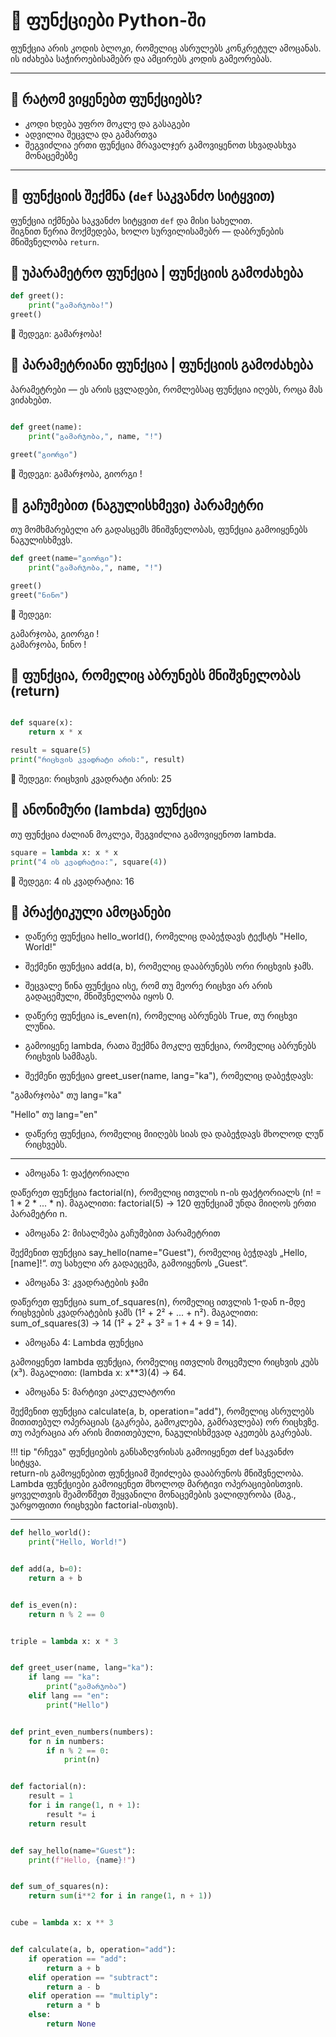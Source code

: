 # 🧩 ფუნქციები Python-ში

ფუნქცია არის კოდის ბლოკი, რომელიც ასრულებს კონკრეტულ ამოცანას.  
ის იძახება საჭიროებისამებრ და ამცირებს კოდის გამეორებას.

---

## 🔹 რატომ ვიყენებთ ფუნქციებს?
- კოდი ხდება უფრო მოკლე და გასაგები  
- ადვილია შეცვლა და გამართვა  
- შეგვიძლია ერთი ფუნქცია მრავალჯერ გამოვიყენოთ სხვადასხვა მონაცემებზე  

---

## 🔹 ფუნქციის შექმნა (`def` საკვანძო სიტყვით)

ფუნქცია იქმნება საკვანძო სიტყვით `def` და მისი სახელით.  
შიგნით წერია მოქმედება, ხოლო სურვილისამებრ — დაბრუნების მნიშვნელობა `return`.

## 🔹 უპარამეტრო ფუნქცია | ფუნქციის გამოძახება

```python
def greet():
    print("გამარჯობა!")
greet()
```
📘 შედეგი:
გამარჯობა!


## 🔹 პარამეტრიანი ფუნქცია | ფუნქციის გამოძახება
პარამეტრები — ეს არის ცვლადები, რომლებსაც ფუნქცია იღებს, როცა მას ვიძახებთ.

```python

def greet(name):
    print("გამარჯობა,", name, "!")
    
greet("გიორგი")
```
📘 შედეგი:
გამარჯობა, გიორგი !

## 🔹 გაჩუმებით (ნაგულისხმევი) პარამეტრი
თუ მომხმარებელი არ გადასცემს მნიშვნელობას, ფუნქცია გამოიყენებს ნაგულისხმევს.

```python
def greet(name="გიორგი"):
    print("გამარჯობა,", name, "!")

greet()
greet("ნინო")
```
📘 შედეგი:

გამარჯობა, გიორგი ! <br>
გამარჯობა, ნინო !

## 🔹 ფუნქცია, რომელიც აბრუნებს მნიშვნელობას (return)
```python

def square(x):
    return x * x

result = square(5)
print("რიცხვის კვადრატი არის:", result)
```
📘 შედეგი:
რიცხვის კვადრატი არის: 25

## 🔹 ანონიმური (lambda) ფუნქცია
თუ ფუნქცია ძალიან მოკლეა, შეგვიძლია გამოვიყენოთ lambda.

```python
square = lambda x: x * x
print("4 ის კვადრატია:", square(4))
```
📘 შედეგი:
4 ის კვადრატია: 16

## 🧠 პრაქტიკული ამოცანები

- დაწერე ფუნქცია hello_world(), რომელიც დაბეჭდავს ტექსტს "Hello, World!" <br>

- შექმენი ფუნქცია add(a, b), რომელიც დააბრუნებს ორი რიცხვის ჯამს. <br>

- შეცვალე წინა ფუნქცია ისე, რომ თუ მეორე რიცხვი არ არის გადაცემული, მნიშვნელობა იყოს 0. <br>

- დაწერე ფუნქცია is_even(n), რომელიც აბრუნებს True, თუ რიცხვი ლუწია. <br>

- გამოიყენე lambda, რათა შექმნა მოკლე ფუნქცია, რომელიც აბრუნებს რიცხვის სამმაგს. <br>

- შექმენი ფუნქცია greet_user(name, lang="ka"), რომელიც დაბეჭდავს: <br>

"გამარჯობა" თუ lang="ka" <br>

"Hello" თუ lang="en" <br>

- დაწერე ფუნქცია, რომელიც მიიღებს სიას და დაბეჭდავს მხოლოდ ლუწ რიცხვებს. <br>


---


- ამოცანა 1: ფაქტორიალი

დაწერეთ ფუნქცია factorial(n), რომელიც ითვლის n-ის ფაქტორიალს (n! = 1 * 2 * ... * n).
მაგალითი: factorial(5) → 120
ფუნქციამ უნდა მიიღოს ერთი პარამეტრი n.


- ამოცანა 2: მისალმება გაჩუმებით პარამეტრით

შექმენით ფუნქცია say_hello(name="Guest"), რომელიც ბეჭდავს „Hello, [name]!“. თუ სახელი არ გადაეცემა, გამოიყენოს „Guest“.


- ამოცანა 3: კვადრატების ჯამი

დაწერეთ ფუნქცია sum_of_squares(n), რომელიც ითვლის 1-დან n-მდე რიცხვების კვადრატების ჯამს (1² + 2² + ... + n²).
მაგალითი: sum_of_squares(3) → 14 (1² + 2² + 3² = 1 + 4 + 9 = 14).


- ამოცანა 4: Lambda ფუნქცია

გამოიყენეთ lambda ფუნქცია, რომელიც ითვლის მოცემული რიცხვის კუბს (x³).
მაგალითი: (lambda x: x**3)(4) → 64.


- ამოცანა 5: მარტივი კალკულატორი

შექმენით ფუნქცია calculate(a, b, operation="add"), რომელიც ასრულებს მითითებულ ოპერაციას (გაკრება, გამოკლება, გამრავლება) ორ რიცხვზე. თუ ოპერაცია არ არის მითითებული, ნაგულისხმევად აკეთებს გაკრებას.



!!! tip "რჩევა"
    ფუნქციების განსაზღვრისას გამოიყენეთ def საკვანძო სიტყვა. <br>
    return-ის გამოყენებით ფუნქციამ შეიძლება დააბრუნოს მნიშვნელობა. <br>
    Lambda ფუნქციები გამოიყენეთ მხოლოდ მარტივი ოპერაციებისთვის. <br>
    ყოველთვის შეამოწმეთ შეყვანილი მონაცემების ვალიდურობა (მაგ., უარყოფითი რიცხვები factorial-ისთვის). <br>





---


```python
def hello_world():
    print("Hello, World!")


def add(a, b=0):
    return a + b


def is_even(n):
    return n % 2 == 0


triple = lambda x: x * 3


def greet_user(name, lang="ka"):
    if lang == "ka":
        print("გამარჯობა")
    elif lang == "en":
        print("Hello")


def print_even_numbers(numbers):
    for n in numbers:
        if n % 2 == 0:
            print(n)


def factorial(n):
    result = 1
    for i in range(1, n + 1):
        result *= i
    return result


def say_hello(name="Guest"):
    print(f"Hello, {name}!")


def sum_of_squares(n):
    return sum(i**2 for i in range(1, n + 1))


cube = lambda x: x ** 3


def calculate(a, b, operation="add"):
    if operation == "add":
        return a + b
    elif operation == "subtract":
        return a - b
    elif operation == "multiply":
        return a * b
    else:
        return None

```